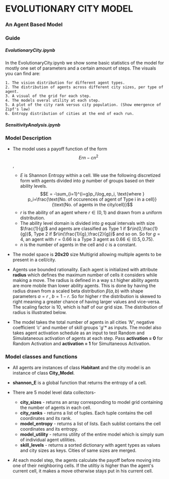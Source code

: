 # EVOLUTIONARY CITY MODEL
### An Agent Based Model

### Guide
##### EvolutionaryCity.ipynb
In the EvolutionaryCity.ipynb we show some basic statistics of the model for mostly one set of parameters and a certain amount of steps. The visuals you can find are:
    
    1. The vision distribution for different agent types.
    2. The distribution of agents across different city sizes, per type of agent.
    3. A visual of the grid for each step.
    4. The models overal utility at each step.
    5. A plot of the city rank versus city population. (Show emergence of Zipf's law)
    6. Entropy distribution of cities at the end of each run.
 
##### SensitivityAnalysis.ipynb

    

### Model Description 

* The model uses a payoff function of the form $$Ern  - cn^2$$, 
    - $E$ is Shannon Entropy within a cell. We use the following discretized form with agents divided into $g$ number of groups       based on their ability levels. $$E = -\sum_{i=1}^{i=g}p_i\log_ep_i, \text{where } p_i=\frac{\text{No. of occurences of agent of Type i in a cell}}{\text{No. of agents in the city/cell}}$$ 
    - $r$ is the ability of an agent where $r\in(0,1)$ and drawn from a uniform distribution.
    - The ability level domain is divided into $g$ equal intervals with size $\frac{1}{g}$ and agents are classified as $\text{Type }1$ if $r\in(0,\frac{1}{g})$, $\text{Type }2$ if $r\in(\frac{1}{g},\frac{2}{g})$ and so on. So for $g=4$, an agent with $r=0.66$ is a $\text{Type }3$ agent as $0.66\in(0.5,0.75)$. 
    - $n$ is the number of agents in the cell and $c$ is a constant.

    
* The model space is **20x20** size Multigrid allowing multiple agents to be present in a cell/city.

* Agents use bounded rationality. Each agent is initialized with attribute **radius** which defines the maximum number of cells it considers while making a move. The radius is defined in a way s.t higher ability agents are more mobile than lower ability agents. This is done by having the radius drawn from a scaled beta distribution $\beta(a,b)$ with shape parameters $a=r\text{ , }b=1-r$. So for higher $r$ the distribution is skewed to right meaning a greater chance of having larger values and vice-versa. The scaling factor is 10, which is half of our grid size. The distribution of radius is illustrated below.

* The model takes the total number of agents in all cities *'$N$'*, negative coefficient *'$c$'* and number of skill groups 
'$g$'* as inputs. The model also takes agent activation schedule as an input to test Random and Simulataneous activation of agents at each step. Pass **activation = 0** for Random Activation and **activation = 1** for Simultaneous Activation.

### Model classes and functions

* All agents are instances of class **Habitant** and the city model is an instance of class **City_Model**. 

* **shannon_E** is a global function that returns the entropy of a cell. 


* There are 5 model level data collectors-
  - **city_sizes** -  returns an array corresponding to model grid containing the number of agents in each cell.   
  - **city_ranks** - returns a list of tuples. Each tuple contains the cell coordinates and its rank.
  - **model_entropy** - returns a list of lists. Each sublist contains the cell coordinates and its entropy.
  - **model_utility** - returns utility of the entire model which is simply sum of individual agent utilities.
  - **skill_levels** - returns a sorted dictionary with agent types as values and city sizes as keys. Cities of same sizes are merged. 


* At each model step, the agents calculate the payoff before moving into one of their neighboring cells. If the utiltiy is higher than the agent's current cell, it makes a move otherwise stays put in his current cell.   

